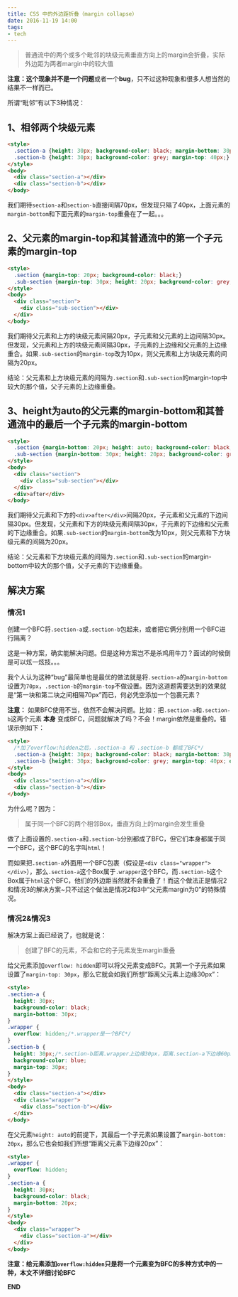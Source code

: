 ```yaml
---
title: CSS 中的外边距折叠（margin collapse）
date: 2016-11-19 14:00
tags:
- tech
---
```


> 普通流中的两个或多个毗邻的块级元素垂直方向上的margin会折叠，实际外边距为两者margin中的较大值

**注意：**这个现象并不是一个**问题**或者一个**bug**，只不过这种现象和很多人想当然的结果不一样而已。

所谓“毗邻”有以下3种情况：

## 1、相邻两个块级元素

```html
<style>
  .section-a {height: 30px; background-color: black; margin-bottom: 30px;}
  .section-b {height: 30px; background-color: grey; margin-top: 40px;}
</style>
<body>
  <div class="section-a"></div>
  <div class="section-b"></div>
</body>
```

我们期待`section-a`和`section-b`直接间隔70px，但发现只隔了40px，上面元素的`margin-bottom`和下面元素的`margin-top`重叠在了一起。。。

## 2、父元素的margin-top和其普通流中的第一个子元素的margin-top

```html
<style>
  .section {margin-top: 20px; background-color: black;}
  .sub-section {margin-top: 30px; height: 20px; background-color: grey;}
</style>
<body>
  <div class="section">
    <div class="sub-section"></div>
  </div>
</body>
```
我们期待父元素和上方的块级元素间隔20px，子元素和父元素的上边间隔30px。但发现，父元素和上方的块级元素间隔30px，子元素的上边缘和父元素的上边缘重合。如果`.sub-section`的`margin-top`改为10px，则父元素和上方块级元素的间隔为20px。

结论：父元素和上方块级元素的间隔为`.section`和`.sub-section`的margin-top中较大的那个值，父子元素的上边缘重叠。

## 3、height为auto的父元素的margin-bottom和其普通流中的最后一个子元素的margin-bottom

```html
<style>
  .section {margin-bottom: 20px; height: auto; background-color: black;}
  .sub-section {margin-bottom: 30px; height: 20px; background-color: grey;}
</style>
<body>
  <div class="section">
    <div class="sub-section"></div>
  </div>
  <div>after</div>
</body>
```

我们期待父元素和下方的`<div>after</div>`间隔20px，子元素和父元素的下边间隔30px。但发现，父元素和下方的块级元素间隔30px，子元素的下边缘和父元素的下边缘重合。如果`.sub-section`的`margin-bottom`改为10px，则父元素和下方块级元素的间隔为20px。

结论：父元素和下方块级元素的间隔为`.section`和`.sub-section`的margin-bottom中较大的那个值，父子元素的下边缘重叠。

## 解决方案

### 情况1

创建一个BFC将`.section-a`或`.section-b`包起来，或者把它俩分别用一个BFC进行隔离？

这是一种方案，确实能解决问题。但是这种方案岂不是杀鸡用牛刀？面试的时候倒是可以炫一炫技。。。

我个人认为这种“bug”最简单也是最优的做法就是将`.section-a`的`margin-bottom`设置为`70px`，`.section-b`的`margin-top`不做设置。因为这道题需要达到的效果就是“第一块和第二块之间相隔70px”而已，何必凭空添加一个包裹元素？

**注意：** 如果BFC使用不当，依然不会解决问题。比如：把`.section-a`和`.section-b`这两个元素 **本身** 变成BFC，问题就解决了吗？不会！margin依然是重叠的。错误示例如下：

```html
<style>
  /*加了overflow:hidden之后，.section-a 和 .section-b 都成了BFC*/
  .section-a {height: 30px; background-color: black; margin-bottom: 30px; overflow: hidden;}
  .section-b {height: 30px; background-color: grey; margin-top: 40px; overflow:hidden;}
</style>
<body>
  <div class="section-a"></div>
  <div class="section-b"></div>
</body>
```

为什么呢？因为：

> 属于同一个BFC的两个相邻Box，垂直方向上的margin会发生重叠

做了上面设置的`.section-a`和`.section-b`分别都成了BFC，但它们本身都属于同一个BFC，这个BFC的名字叫`html`！

而如果把`.section-a`外面用一个BFC包裹（假设是`<div class="wrapper"></div>`），那么`.section-a`这个Box属于`.wrapper`这个BFC，而`.section-b`这个Box属于`html`这个BFC，他们的外边距当然就不会重叠了！而这个做法正是情况2和情况3的解决方案~只不过这个做法是情况2和3中“父元素margin为0”的特殊情况。

### 情况2&情况3

解决方案上面已经说了，也就是说：

> 创建了BFC的元素，不会和它的子元素发生margin重叠

给父元素添加`overflow: hidden`即可以将父元素变成BFC。其第一个子元素如果设置了`margin-top: 30px`，那么它就会如我们所想“距离父元素上边缘30px”：

```html
<style>
.section-a {
  height: 30px;
  background-color: black;
  margin-bottom: 30px;
}
.wrapper {
  overflow: hidden;/*.wrapper是一个BFC*/
}
.section-b {
  height: 30px;/*.section-b距离.wrapper上边缘30px，距离.section-a下边缘60px*/
  background-color: blue;
  margin-top: 30px;
}
</style>
<body>
  <div class="section-a"></div>
  <div class="wrapper">
    <div class="section-b"></div>
  </div>
</body>
```


在父元素`height: auto`的前提下，其最后一个子元素如果设置了`margin-bottom: 20px`，那么它也会如我们所想“距离父元素下边缘20px”：

```html
<style>
.wrapper {
  overflow: hidden;
}
.section-a {
  height: 30px;
  background-color: black;
  margin-bottom: 20px;
}
</style>
<body>
  <div class="wrapper">
    <div class="section-a"></div>
  </div>
</body>
```

**注意：给元素添加`overflow:hidden`只是将一个元素变为BFC的多种方式中的一种，本文不详细讨论BFC**

**END**